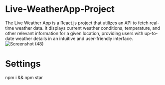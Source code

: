 # Live-WeatherApp-Project
The Live Weather App is a React.js project that utilizes an API to fetch real-time weather data. It displays current weather conditions, temperature, and other relevant information for a given location, providing users with up-to-date weather details in an intuitive and user-friendly interface.
![Screenshot (48)](https://github.com/Khushiarora18/Live-WeatherApp-Project/assets/91714234/bc11026c-a74f-4ad7-8d47-b586885272e0)

# Settings
npm i && npm star
              
